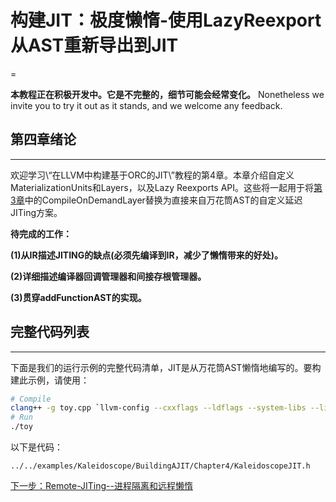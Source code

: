 # 构建JIT：极度懒惰-使用LazyReexport从AST重新导出到JIT
=

**本教程正在积极开发中。它是不完整的，细节可能会经常变化。** Nonetheless we invite you to try it out as it stands, and we welcome any feedback.

## 第四章绪论
* * *

欢迎学习\“在LLVM中构建基于ORC的JIT\”教程的第4章。本章介绍自定义MaterializationUnits和Layers，以及Lazy Reexports API。这些将一起用于将[第3章](BuildingAJIT3.html)中的CompileOnDemandLayer替换为直接来自万花筒AST的自定义延迟JITing方案。

**待完成的工作：**

**(1)从IR描述JITING的缺点(必须先编译到IR，减少了懒惰带来的好处)。**

**(2)详细描述编译器回调管理器和间接存根管理器。**

**(3)贯穿addFunctionAST的实现。**

## 完整代码列表
* * *

下面是我们的运行示例的完整代码清单，JIT是从万花筒AST懒惰地编写的。要构建此示例，请使用：

```bash
# Compile
clang++ -g toy.cpp `llvm-config --cxxflags --ldflags --system-libs --libs core orcjit native` -O3 -o toy
# Run
./toy
```

以下是代码：

```
../../examples/Kaleidoscope/BuildingAJIT/Chapter4/KaleidoscopeJIT.h
```

[下一步：Remote-JITing\--进程隔离和远程懒惰](BuildingAJIT5.html)
